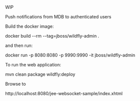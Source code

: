 WIP

Push notifications from MDB to authenticated users

Build the docker image:

docker build --rm --tag=jboss/wildfly-admin .

and then run:

docker run -p 8080:8080 -p 9990:9990 -it jboss/wildfly-admin

To run the web application:

mvn clean package wildfly:deploy

Browse to 

http://localhost:8080/jee-websocket-sample/index.xhtml
